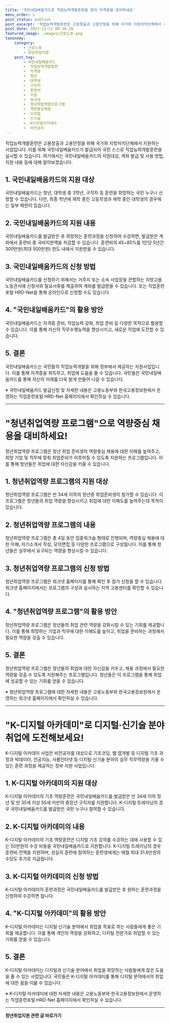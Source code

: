 ```yaml
---
title: '국민내일배움카드로 직업능력개발훈련을 받아 자격증을 준비하세요'
menu_order: 1
post_status: publish
post_excerpt: '직업능력개발훈련은 고용창출과 고용안정을 위해 국가와 지방자치단체에서 지원하는 사업입니다. 이를 위해 국민내일배움카드가 발급되어 국민 스스로 직업능력개발훈련을 실시할 수 있습니다. 여기에서는 국민내일배움카드의 지원대상, 계좌 발급 및 사용 방법, 지원 내용 등에 대해 알아보겠습니다.'
post_date: 2023-11-11 08:16:28
featured_image: _images/근로노동.png
taxonomy:
    category:
        - 근로노동
        - 청년취업지원
    post_tag:
        - 국민내일배움카드
        -  직업능력개발훈련
        -  자격증
        -  청년
        -  대학생
        -  구직자
        -  훈련비
        -  지원
        -  워크넷
        -  청년취업역량프로그램
        -  역량중심채용
        -  디지털
        -  신기술
        -  K디지털아카데미
        -  비전공자
---
```




직업능력개발훈련은 고용창출과 고용안정을 위해 국가와 지방자치단체에서 지원하는 사업입니다. 이를 위해 국민내일배움카드가 발급되어 국민 스스로 직업능력개발훈련을 실시할 수 있습니다. 여기에서는 국민내일배움카드의 지원대상, 계좌 발급 및 사용 방법, 지원 내용 등에 대해 알아보겠습니다.

## 1. 국민내일배움카드의 지원 대상

국민내일배움카드는 청년, 대학생 중 3학년, 구직자 등 훈련을 희망하는 국민 누구나 신청할 수 있습니다. 다만, 최종 학년에 재학 중인 고등학생과 재학 중인 대학생의 경우에는 일부 제한이 있습니다.

## 2. 국민내일배움카드의 지원 내용

국민내일배움카드를 발급받은 후 희망하는 훈련과정을 신청하여 수강하면, 발급받은 계좌에서 훈련비 중 국비지원액을 차감할 수 있습니다. 훈련비의 45~85%를 1인당 5년간 300만원(최대 500만원) 한도 내에서 지원받을 수 있습니다.

## 3. 국민내일배움카드의 신청 방법

국민내일배움카드를 신청하기 위해서는 거주지 또는 소속 사업장을 관할하는 지방고용노동관서에 신청서와 필요서류를 제출하여 계좌를 발급받을 수 있습니다. 또는 직업훈련포털 HRD-Net을 통해 온라인으로 신청할 수도 있습니다.

## 4. "국민내일배움카드"의 활용 방안

국민내일배움카드는 자격증 준비, 직업능력 강화, 취업 준비 등 다양한 목적으로 활용할 수 있습니다. 이를 통해 자신의 직무수행능력을 향상시키고, 새로운 직업에 도전할 수 있습니다.

## 5. 결론

국민내일배움카드는 국민들의 직업능력개발을 위해 정부에서 제공하는 지원사업입니다. 이를 통해 자격증을 취득하고, 취업에 도움을 줄 수 있습니다. 국민들은 국민내일배움카드를 통해 자신의 미래를 더욱 밝게 만들어 나갈 수 있습니다.

※ 국민내일배움카드 발급신청 및 자세한 내용은 고용노동부와 한국고용정보원에서 운영하는 직업훈련포털 HRD-Net 홈페이지에서 확인하실 수 있습니다.

----

# "청년취업역량 프로그램"으로 역량중심 채용을 대비하세요!


청년취업역량 프로그램은 청년 취업 준비생의 역량중심 채용에 대한 이해를 높여주고, 희망 기업 및 직무에 맞춰 취업준비가 이루어질 수 있도록 지원하는 프로그램입니다. 이를 통해 청년들은 취업에 대한 자신감을 키울 수 있습니다.

## 1. 청년취업역량 프로그램의 지원 대상

청년취업역량 프로그램은 만 34세 이하의 청년층 취업준비생이 참가할 수 있습니다. 이 프로그램은 청년들의 취업 역량을 향상시키고 취업에 대한 이해도를 높여주는데 목적이 있습니다.

## 2. 청년취업역량 프로그램의 내용

청년취업역량 프로그램은 총 4일 동안 집중워크숍 형태로 진행되며, 역량중심 채용에 대한 이해, 자기소개서 작성, 모의면접 등 다양한 프로그램으로 구성됩니다. 이를 통해 청년들은 실무에서 요구되는 역량을 향상시킬 수 있습니다.

## 3. 청년취업역량 프로그램의 신청 방법

청년취업역량 프로그램은 워크넷 홈페이지를 통해 확인 후 참가 신청을 할 수 있습니다. 워크넷 홈페이지에서는 프로그램의 구성과 실시하는 지역 고용센터를 확인할 수 있습니다.

## 4. "청년취업역량 프로그램"의 활용 방안

청년취업역량 프로그램은 청년들의 취업 관련 역량을 강화시킬 수 있는 기회를 제공합니다. 이를 통해 희망하는 기업과 직무에 대한 이해도를 높이고, 취업을 준비하는 과정에서 필요한 역량을 갖출 수 있습니다.

## 5. 결론

청년취업역량 프로그램은 청년들의 취업에 대한 자신감을 키우고, 채용 과정에서 필요한 역량을 갖출 수 있도록 지원해주는 프로그램입니다. 청년들은 이 프로그램을 통해 취업에 성공할 수 있는 기회를 얻을 수 있습니다.

※ 청년취업역량 프로그램에 대한 자세한 내용은 고용노동부와 한국고용정보원에서 운영하는 워크넷 홈페이지에서 확인하실 수 있습니다.

----

# "K-디지털 아카데미"로 디지털·신기술 분야 취업에 도전해보세요!


K-디지털 아카데미 사업은 비전공자를 대상으로 기초코딩, 웹·앱개발 등 디지털 기초 과정과 빅데이터, 인공지능, 사물인터넷 등 디지털·신기술 분야의 실무 직무역량을 키울 수 있는 훈련 과정을 제공하는 정부 지원 사업입니다.

## 1. K-디지털 아카데미의 지원 대상

K-디지털 아카데미의 기초 역량훈련은 국민내일배움카드를 발급받은 만 34세 이하 청년 및 만 35세 이상 55세 미만의 중장년 구직자를 지원합니다. K-디지털 트레이닝의 경우 국민내일배움카드를 발급받은 국민 누구나 참여할 수 있습니다.

## 2. K-디지털 아카데미의 내용

K-디지털 아카데미의 기초 역량훈련은 디지털 기초 강의를 수강하는 데에 사용할 수 있는 50만원의 수강 비용을 국민내일배움카드로 지원합니다. K-디지털 트레이닝의 경우 훈련비 전액을 지원하며, 성실히 훈련에 참여하는 훈련생에게는 매월 최대 31.6만원의 수당도 추가로 지급됩니다.

## 3. K-디지털 아카데미의 신청 방법

K-디지털 아카데미의 훈련과정은 국민내일배움카드를 발급받은 후 원하는 훈련과정을 신청하여 수강하면 됩니다.

## 4. "K-디지털 아카데미"의 활용 방안

K-디지털 아카데미는 디지털·신기술 분야에서 취업을 목표로 하는 사람들에게 좋은 기회를 제공합니다. 이를 통해 개인의 역량을 강화하고, 디지털 전문가로 취업할 수 있는 기회를 얻을 수 있습니다.

## 5. 결론

K-디지털 아카데미는 디지털과 신기술 분야에서 취업을 희망하는 사람들에게 많은 도움을 줄 수 있는 사업입니다. 국민들은 K-디지털 아카데미를 통해 디지털 분야에서의 취업에 대한 꿈을 이룰 수 있습니다.

※ K-디지털 아카데미에 대한 자세한 내용은 고용노동부와 한국고용정보원에서 운영하는 직업훈련포털 HRD-Net 홈페이지에서 확인하실 수 있습니다.
<!-- wp:separator -->
<hr class="wp-block-separator has-alpha-channel-opacity"/>
<!-- /wp:separator -->

<!-- wp:group {"backgroundColor":"base","layout":{"type":"constrained"}} -->
<div class="wp-block-group has-base-background-color has-background"><!-- wp:paragraph {"align":"center","fontSize":"medium"} -->
<p class="has-text-align-center has-large-font-size"><strong>청년취업지원 관련 글 바로가기</strong></p>
<!-- /wp:paragraph -->


<!-- wp:latest-posts {"categories":[{"id":12739,"count":19,"description":"","link":"https://uknowlaw.com/category/%ec%b2%ad%eb%85%84%ec%b7%a8%ec%97%85%ec%a7%80%ec%9b%90/","name":"청년취업지원","slug":"청년취업지원","taxonomy":"category","parent":0,"meta":[],"_links":{"self":[{"href":"https://uknowlaw.com/wp-json/wp/v2/categories/12739"}],"collection":[{"href":"https://uknowlaw.com/wp-json/wp/v2/categories"}],"about":[{"href":"https://uknowlaw.com/wp-json/wp/v2/taxonomies/category"}],"wp:post_type":[{"href":"https://uknowlaw.com/wp-json/wp/v2/posts?categories=12739"}],"curies":[{"name":"wp","href":"https://api.w.org/{rel}","templated":true}]}}],"postsToShow":100,"excerptLength":28,"postLayout":"grid","columns":2,"featuredImageAlign":"left","featuredImageSizeSlug":"large","fontSize":18px} /--></div>
<!-- /wp:group -->